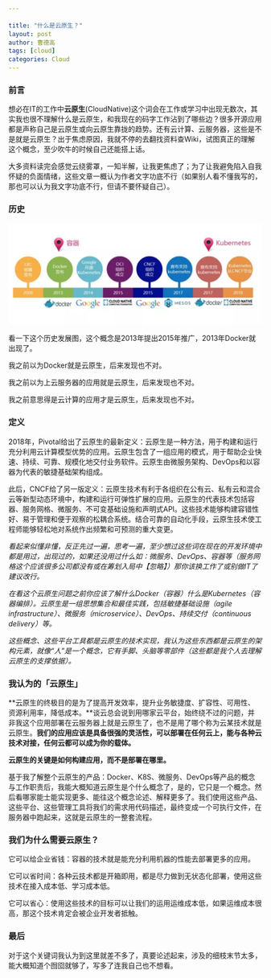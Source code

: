 ```yaml
---

title: "什么是云原生？"
layout: post
author: 曹德高
tags: [cloud]
categories: Cloud
---
```


### **前言**

想必在IT的工作中**云原生**(CloudNative)这个词会在工作或学习中出现无数次，其实我也很不理解什么是云原生，和我现在的码字工作沾到了哪些边？很多开源应用都是声称自己是云原生或向云原生靠拢的趋势。还有云计算、云服务器，这些是不是就是云原生？出于焦虑原因，我就不停的去翻找资料查Wiki，试图真正的理解这个概念，至少吹牛的时候自己还能搭上话。

大多资料读完会感觉云绕雾罩，一知半解，让我更焦虑了；为了让我避免陷入自我怀疑的负面情绪，这些文章一概认为作者文字功底不行（如果别人看不懂我写的，那也可以认为我文字功底不行，但请不要怀疑自己）。

### 历史

![v2-f51c7a7bec2978533f5e6aaffe4d2faa_1440w](/images/2022-02-15-what-is-cloud-native/v2-f51c7a7bec2978533f5e6aaffe4d2faa_1440w.jpg)

看一下这个历史发展图，这个概念是2013年提出2015年推广，2013年Docker就出现了。

我之前以为Docker就是云原生，后来发现也不对。

我之前以为上云服务器的应用就是云原生，后来发现也不对。

我之前意思得是云计算的应用才是云原生，后来发现也不对。

### 定义

2018年，Pivotal给出了云原生的最新定义：云原生是一种方法，用于构建和运行充分利用云计算模型优势的应用。云原生包含了一组应用的模式，用于帮助企业快速、持续、可靠、规模化地交付业务软件。云原生由微服务架构、DevOps和以容器为代表的敏捷基础架构组成。

此后，CNCF给了另一版定义：云原生技术有利于各组织在公有云、私有云和混合云等新型动态环境中，构建和运行可弹性扩展的应用。云原生的代表技术包括容器、服务网格、微服务、不可变基础设施和声明式API。这些技术能够构建容错性好、易于管理和便于观察的松耦合系统。结合可靠的自动化手段，云原生技术使工程师能够轻松地对系统作出频繁和可预测的重大变更。

*看起来似懂非懂，反正先过一遍，思考一遍，至少想过这些词在现在的开发环境中都是用过，出现过的，如果还没用过什么如：微服务、DevOps、容器等（服务网格这个应该很多公司都没有或在筹划入局中【忽略】）那你该换工作了或别做IT了建议改行。*

*在看这个云原生问题之前你应该了解什么Docker（容器）什么是Kubernetes（容器编排）。云原生是一组思想集合和最佳实践，包括敏捷基础设施（agile infrastructure）、微服务（microservice）、DevOps、持续交付（continuous delivery）等。*

*这些概念、这些平台工具都是云原生的技术实现，我认为这些东西都是云原生的架构元素，就像“人”是一个概念，它有手脚、头脑等零部件（这些都是我个人去理解云原生的支撑依据）。*

### 我认为的「云原生」

**云原生的终极目的是为了提高开发效率，提升业务敏捷度、扩容性、可用性、资源利用率，降低成本。**谈云总会说到用哪家云平台，始终绕不过的问题，并非我这个应用部署在云服务器上就是云原生了，也不是用了哪个称为云某技术就是云原生。**我们的应用应该是具备很强的灵活性，可以部署在任何云上，能与各种云技术对接，任何云都可以成为你的载体。**

**云原生的关键是如何构建应用，而不是部署在哪里。**

基于我了解整个云原生的产品：Docker、K8S、微服务、DevOps等产品的概念与工作职责后，我能大概知道云原生是个什么概念了，是的，它只是一个概念。然后看哪家能士能实现更多、能往这个概念论述、解释更多了。我们使用这些产品、这些平台、这些管理工具将我们的需求用代码描述，最终变成一个可执行文件，在服务器中跑起来，这就是云原生的一整套流程。

### 我们为什么需要云原生？

它可以给企业省钱：容器的技术就是能充分利用机器的性能去部署更多的应用。

它可以省时间：各种云技术都是开箱即用，都是尽力做到无状态化部署，使用这些技术在接入成本低、学习成本低。

它可以省心：使用这些技术的目标可以让我们的运用运维成本低，如果运维成本很高，那这个技术肯定会被企业开发者抵触。

### 最后

对于这个关键词我认为到这里就差不多了，真要论述起来，涉及的细枝末节太多，能大概知道个囫囵就够了，写多了连我自己也不想看。
